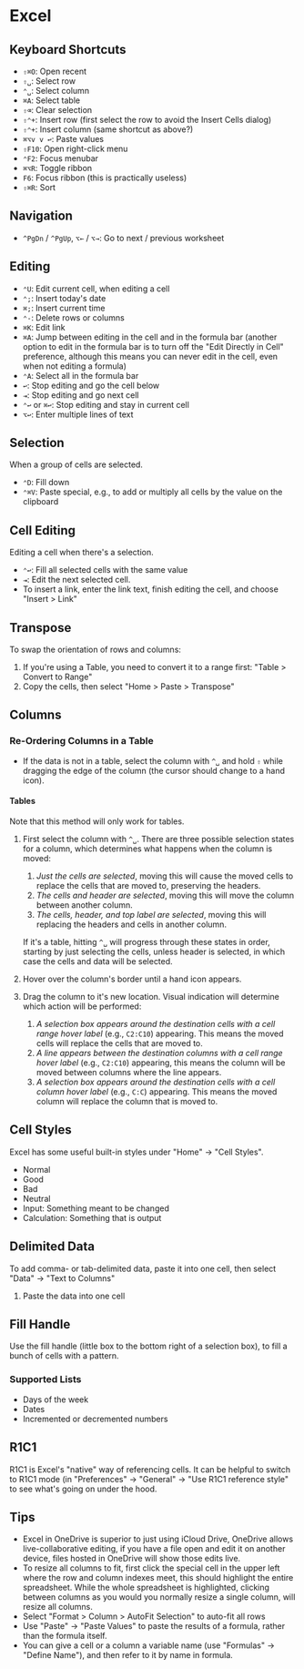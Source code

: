 # Excel

## Keyboard Shortcuts

- `⇧⌘O`: Open recent
- `⇧␣`: Select row
- `⌃␣`: Select column
- `⌘A`: Select table
- `⇧⌫`: Clear selection
- `⇧⌃+`: Insert row (first select the row to avoid the Insert Cells dialog)
- `⇧⌃+`: Insert column (same shortcut as above?)
- `⌘⌥v v ↩`: Paste values
- `⇧F10`: Open right-click menu
- `⌃F2`: Focus menubar
- `⌘⌥R`: Toggle ribbon
- `F6`: Focus ribbon (this is practically useless)
- `⇧⌘R`: Sort

## Navigation

- `^PgDn` / `^PgUp`, `⌥←` / `⌥→`: Go to next / previous worksheet

## Editing

- `⌃U`: Edit current cell, when editing a cell
- `⌃;`: Insert today's date
- `⌘;`: Insert current time
- `⌃-`: Delete rows or columns
- `⌘K`: Edit link
- `⌘A`: Jump between editing in the cell and in the formula bar (another option to edit in the formula bar is to turn off the "Edit Directly in Cell" preference, although this means you can never edit in the cell, even when not editing a formula)
- `⌃A`: Select all in the formula bar
- `↩`: Stop editing and go the cell below
- `⇥`: Stop editing and go next cell
- `⌃↩` or `⌘↩`: Stop editing and stay in current cell
- `⌥↩`: Enter multiple lines of text

## Selection

When a group of cells are selected.

- `⌃D`: Fill down
- `⌃⌘V`: Paste special, e.g., to add or multiply all cells by the value on the clipboard

## Cell Editing

Editing a cell when there's a selection.

- `⌃↩`: Fill all selected cells with the same value
- `⇥`: Edit the next selected cell.
- To insert a link, enter the link text, finish editing the cell, and choose "Insert > Link"

## Transpose

To swap the orientation of rows and columns:

1. If you're using a Table, you need to convert it to a range first: "Table > Convert to Range"
2. Copy the cells, then select "Home > Paste > Transpose"

## Columns

### Re-Ordering Columns in a Table

- If the data is not in a table, select the column with `^␣` and hold `⇧` while dragging the edge of the column (the cursor should change to a hand icon).

#### Tables

Note that this method will only work for tables.

1. First select the column with `^␣`. There are three possible selection states for a column, which determines what happens when the column is moved:

   1. _Just the cells are selected_, moving this will cause the moved cells to replace the cells that are moved to, preserving the headers.
   1. _The cells and header are selected_, moving this will move the column between another column.
   1. _The cells, header, and top label are selected_, moving this will replacing the headers and cells in another column.

   If it's a table, hitting `^␣` will progress through these states in order, starting by just selecting the cells, unless header is selected, in which case the cells and data will be selected.

2. Hover over the column's border until a hand icon appears.
3. Drag the column to it's new location. Visual indication will determine which action will be performed:
   1. _A selection box appears around the destination cells with a cell range hover label_ (e.g., `C2:C10`) appearing. This means the moved cells will replace the cells that are moved to.
   2. _A line appears between the destination columns with a cell range hover label_ (e.g., `C2:C10`) appearing, this means the column will be moved between columns where the line appears.
   3. _A selection box appears around the destination cells with a cell column hover label_ (e.g., `C:C`) appearing. This means the moved column will replace the column that is moved to.

## Cell Styles

Excel has some useful built-in styles under "Home" -> "Cell Styles".

- Normal
- Good
- Bad
- Neutral
- Input: Something meant to be changed
- Calculation: Something that is output

## Delimited Data

To add comma- or tab-delimited data, paste it into one cell, then select "Data" -> "Text to Columns"

1. Paste the data into one cell

## Fill Handle

Use the fill handle (little box to the bottom right of a selection box), to fill a bunch of cells with a pattern.

### Supported Lists

- Days of the week
- Dates
- Incremented or decremented numbers

## R1C1

R1C1 is Excel's "native" way of referencing cells. It can be helpful to switch to R1C1 mode (in "Preferences" -> "General" -> "Use R1C1 reference style" to see what's going on under the hood.

## Tips

- Excel in OneDrive is superior to just using iCloud Drive, OneDrive allows live-collaborative editing, if you have a file open and edit it on another device, files hosted in OneDrive will show those edits live.
- To resize all columns to fit, first click the special cell in the upper left where the row and column indexes meet, this should highlight the entire spreadsheet. While the whole spreadsheet is highlighted, clicking between columns as you would you normally resize a single column, will resize all columns.
- Select "Format > Column > AutoFit Selection" to auto-fit all rows
- Use "Paste" -> "Paste Values" to paste the results of a formula, rather than the formula itself.
- You can give a cell or a column a variable name (use "Formulas" -> "Define Name"), and then refer to it by name in formula.
